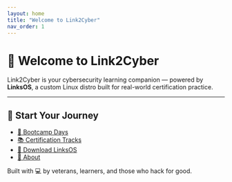 ```yaml
---
layout: home
title: "Welcome to Link2Cyber"
nav_order: 1
---
```


# 🔐 Welcome to Link2Cyber

Link2Cyber is your cybersecurity learning companion — powered by **LinksOS**, a custom Linux distro built for real-world certification practice.

---

## 🚀 Start Your Journey

- [📅 Bootcamp Days](/days/index)
- [📚 Certification Tracks](/certs/techplus)
- [💾 Download LinksOS](/downloads)
- [🧠 About](/about)

Built with 💻 by veterans, learners, and those who hack for good.
